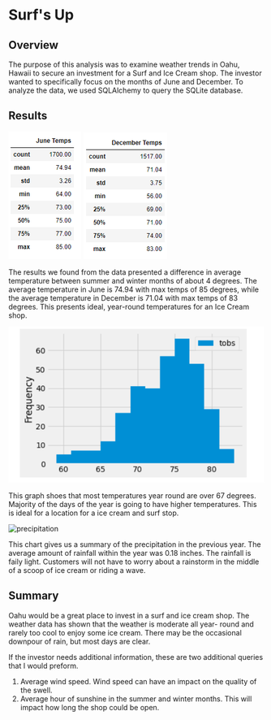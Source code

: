 # Surf's Up

## Overview

The purpose of this analysis was to examine weather trends in Oahu, Hawaii to secure an investment for a Surf and Ice Cream shop. The investor wanted to specifically focus on the months of June and December. To analyze the data, we used SQLAlchemy to query the SQLite database.  

## Results 

![June Temp Stats](https://github.com/lydiadingess/surfs_up/blob/main/Resources/June_Temp.png?raw=true)
![Dec_Temp_Stats](https://github.com/lydiadingess/surfs_up/blob/main/Resources/Dec_Temp.png?raw=true)

The results we found from the data presented a difference in average temperature between summer and winter months of about 4 degrees. The average temperature in June is 74.94 with max temps of 85 degrees, while the average temperature in December is 71.04 with max temps of 83 degrees. This presents ideal, year-round temperatures for an Ice Cream shop.

![frequency](https://github.com/lydiadingess/surfs_up/blob/main/Resources/frequency.png?raw=true)

This graph shoes that most temperatures year round are over 67 degrees. Majority of the days of the year is going to have higher temperatures. This is ideal for a location for a ice cream and surf stop. 

![precipitation](https://user-images.githubusercontent.com/107373721/184053901-f4f097bc-2dfb-4fba-833f-d8bad6aaf466.png)

This chart gives us a summary of the precipitation in the previous year. The average amount of rainfall within the year was 0.18 inches. The rainfall is faily light. Customers will not have to worry about a rainstorm in the middle of a scoop of ice cream or riding a wave. 

## Summary

Oahu would be a great place to invest in a surf and ice cream shop. The weather data has shown that the weather is moderate all year- round and rarely too cool to enjoy some ice cream. There may be the occasional downpour of rain, but most days are clear.

If the investor needs additional information, these are two additional queries that I would preform.

  1. Average wind speed. Wind speed can have an impact on the quality of the swell.
  2. Average hour of sunshine in the summer and winter months. This will impact how long the shop could be open. 
